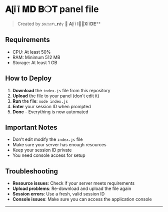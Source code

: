 
# 𝐀ɭīī 𝐌𝐃 𝐁❍𝐓 panel file

> Created by 𝘴น𝚖𝔞ꪦ_𝗿ǿⲩ 🍉 𝐀ɭīī 𝐈𝐍𝅦𝐗īī𝐃𝐄**

## Requirements

- CPU: At least 50%
- RAM: Minimum 512 MB
- Storage: At least 1 GB

## How to Deploy

1. **Download** the `index.js` file from this repository
2. **Upload** the file to your panel (don't edit it)
3. **Run** the file: `node index.js`
4. **Enter** your session ID when prompted
5. **Done** - Everything is now automated

## Important Notes

- Don't edit modify the `index.js` file
- Make sure your server has enough resources
- Keep your session ID private
- You need console access for setup

## Troubleshooting

- **Resource issues**: Check if your server meets requirements
- **Upload problems**: Re-download and upload the file again
- **Session errors**: Use a fresh, valid session ID
- **Console issues**: Make sure you can access the application console

---
